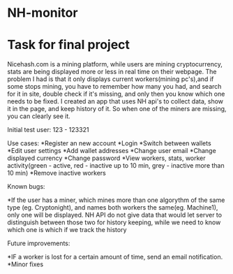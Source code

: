 # NH-monitor
# Task for final project

Nicehash.com is a mining platform, while users are mining cryptocurrency, stats are being displayed
more or less in real time on their webpage.
The problem I had is that it only displays current workers(mining pc's),and if some stops mining, you have to remember
how many you had, and search for it in site, double check if it's missing, and only then you know which one needs to be fixed.
I created an app that uses NH api's to collect data, show it in the page, and keep history of it. So when one of the miners are
missing, you can clearly see it.

Initial test user: 123 - 123321

Use cases:
*Register an new account
*Login
*Switch between wallets
*Edit user settings
*Add wallet addresses
*Change user email
*Change displayed currency
*Change password
*View workers, stats, worker activity(green - active, red - inactive up to 10 min, grey - inactive more than 10 min)
*Remove inactive workers

Known bugs:

*If the user has a miner, which mines more than one algorythm of the same type (eg. Cryptonight), and names both workers
the same(eg. Machine1), only one will be displayed. NH API do not give data that would let server to distinguish between those two
for history keeping, while we need to know which one is which if we track the history

Future improvements:

*IF a worker is lost for a certain amount of time, send an email notification.
*Minor fixes


